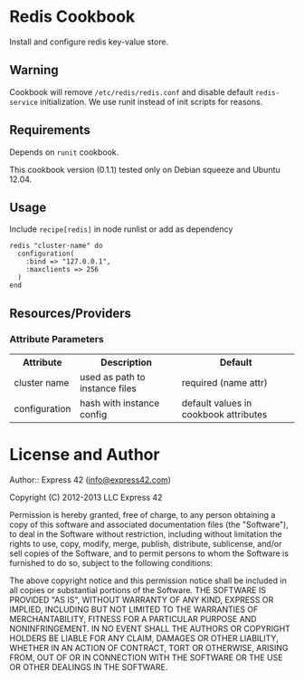 Redis Cookbook
======================

Install and configure redis key-value store.

## Warning

Cookbook will remove ```/etc/redis/redis.conf``` and disable default ```redis-service``` initialization.
We use runit instead of init scripts for reasons.

## Requirements

Depends on ```runit``` cookbook.

This cookbook version (0.1.1) tested only on Debian squeeze and Ubuntu 12.04.

## Usage

Include ```recipe[redis]``` in node runlist or add as dependency

```
redis "cluster-name" do
  configuration(
    :bind => "127.0.0.1",
    :maxclients => 256
  )
end

```

## Resources/Providers

### Attribute Parameters

<table>
  <th>Attribute</th>
  <th>Description</th>
  <th>Default</th>
  <tr>
    <td>cluster name</td>
    <td>used as path to instance files</td>
    <td>required (name attr)</td>
  </tr>
  <tr>
    <td>configuration</td>
    <td>hash with instance config</td>
    <td>default values in cookbook attributes</td>
  </tr>
</table>

License and Author
==================

Author:: Express 42 (<info@express42.com>)

Copyright (C) 2012-2013 LLC Express 42

Permission is hereby granted, free of charge, to any person obtaining a copy of
this software and associated documentation files (the "Software"), to deal in
the Software without restriction, including without limitation the rights to
use, copy, modify, merge, publish, distribute, sublicense, and/or sell copies
of the Software, and to permit persons to whom the Software is furnished to do
so, subject to the following conditions:

The above copyright notice and this permission notice shall be included in all
copies or substantial portions of the Software.
THE SOFTWARE IS PROVIDED "AS IS", WITHOUT WARRANTY OF ANY KIND, EXPRESS OR IMPLIED, INCLUDING BUT NOT LIMITED TO THE WARRANTIES OF MERCHANTABILITY, FITNESS FOR A PARTICULAR PURPOSE AND NONINFRINGEMENT. IN NO EVENT SHALL THE AUTHORS OR COPYRIGHT HOLDERS BE LIABLE FOR ANY CLAIM, DAMAGES OR OTHER LIABILITY, WHETHER IN AN ACTION OF CONTRACT, TORT OR OTHERWISE, ARISING FROM, OUT OF OR IN CONNECTION WITH THE SOFTWARE OR THE USE OR OTHER DEALINGS IN THE SOFTWARE.

